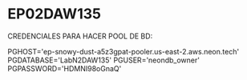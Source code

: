 # EP02DAW135

CREDENCIALES PARA HACER POOL DE BD:

PGHOST='ep-snowy-dust-a5z3gpat-pooler.us-east-2.aws.neon.tech'
PGDATABASE='LabN2DAW135'
PGUSER='neondb_owner'
PGPASSWORD='HDMNI98oGnaQ'
